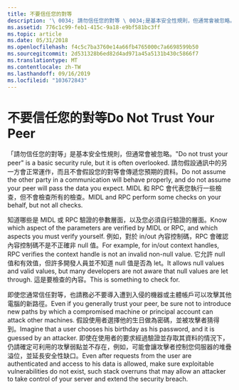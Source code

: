 ```yaml
---
title: 不要信任您的對等
description: '\ 0034; 請勿信任您的對等 \ 0034;是基本安全性規則，但通常會被忽略。'
ms.assetid: 776c1c99-feb1-415c-9a18-e9bf581bc3ff
ms.topic: article
ms.date: 05/31/2018
ms.openlocfilehash: f4c5c7ba3760e14a66fb4765000c7a6698599b50
ms.sourcegitcommit: 2d531328b6ed82d4ad971a45a5131b430c5866f7
ms.translationtype: MT
ms.contentlocale: zh-TW
ms.lasthandoff: 09/16/2019
ms.locfileid: "103672843"
---
```

# <a name="do-not-trust-your-peer"></a><span data-ttu-id="a00f7-103">不要信任您的對等</span><span class="sxs-lookup"><span data-stu-id="a00f7-103">Do Not Trust Your Peer</span></span>

<span data-ttu-id="a00f7-104">「請勿信任您的對等」是基本安全性規則，但通常會被忽略。</span><span class="sxs-lookup"><span data-stu-id="a00f7-104">"Do not trust your peer" is a basic security rule, but it is often overlooked.</span></span> <span data-ttu-id="a00f7-105">請勿假設通訊中的另一方會正常運作，而且不會假設您的對等會傳遞您預期的資料。</span><span class="sxs-lookup"><span data-stu-id="a00f7-105">Do not assume the other party in a communication will behave properly, and do not assume your peer will pass the data you expect.</span></span> <span data-ttu-id="a00f7-106">MIDL 和 RPC 會代表您執行一些檢查，但不會檢查所有的檢查。</span><span class="sxs-lookup"><span data-stu-id="a00f7-106">MIDL and RPC perform some checks on your behalf, but not all checks.</span></span>

<span data-ttu-id="a00f7-107">知道哪些是 MIDL 或 RPC 驗證的參數層面，以及您必須自行驗證的層面。</span><span class="sxs-lookup"><span data-stu-id="a00f7-107">Know which aspect of the parameters are verified by MIDL or RPC, and which aspects you must verify yourself.</span></span> <span data-ttu-id="a00f7-108">例如，對於 in/out 內容控制碼，RPC 會確認內容控制碼不是不正確非 null 值。</span><span class="sxs-lookup"><span data-stu-id="a00f7-108">For example, for in/out context handles, RPC verifies the context handle is not an invalid non-null value.</span></span> <span data-ttu-id="a00f7-109">它允許 null 值和有效值，但許多開發人員並不知道 null 值是否為 let。</span><span class="sxs-lookup"><span data-stu-id="a00f7-109">It allows null values and valid values, but many developers are not aware that null values are let through.</span></span> <span data-ttu-id="a00f7-110">這是要檢查的內容。</span><span class="sxs-lookup"><span data-stu-id="a00f7-110">This is something to check for.</span></span>

<span data-ttu-id="a00f7-111">即使您通常信任對等，也請務必不要導入遭到入侵的機器或主體帳戶可以攻擊其他電腦的新路徑。</span><span class="sxs-lookup"><span data-stu-id="a00f7-111">Even if you generally trust your peer, be sure not to introduce new paths by which a compromised machine or principal account can attack other machines.</span></span> <span data-ttu-id="a00f7-112">假設使用者選擇他的生日做為密碼，並被攻擊者猜得到。</span><span class="sxs-lookup"><span data-stu-id="a00f7-112">Imagine that a user chooses his birthday as his password, and it is guessed by an attacker.</span></span> <span data-ttu-id="a00f7-113">即使在使用者的要求經過驗證並存取其資料的情況下，仍請確定可利用的攻擊弱點並不存在，例如，可能會讓攻擊者控制您伺服器的堆疊溢位，並延長安全性缺口。</span><span class="sxs-lookup"><span data-stu-id="a00f7-113">Even after requests from the user are authenticated and access to his data is allowed, make sure exploitable vulnerabilities do not exist, such stack overruns that may allow an attacker to take control of your server and extend the security breach.</span></span>

 

 




